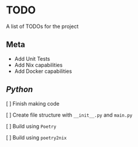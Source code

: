 # TODO
A list of TODOs for the project

## Meta
- Add Unit Tests
- Add Nix capabilities
- Add Docker capabilities

## _Python_
[ ] Finish making code

[ ] Create file structure with ```__init__.py``` and ```main.py```

[ ] Build using ```Poetry```

[ ] Build using ```poetry2nix```
